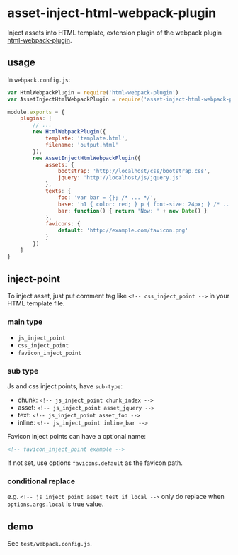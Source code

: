 # asset-inject-html-webpack-plugin

Inject assets into HTML template, extension plugin of the webpack plugin [html-webpack-plugin](https://www.npmjs.com/package/html-webpack-plugin).

## usage

In ```webpack.config.js```:

```javascript
var HtmlWebpackPlugin = require('html-webpack-plugin')
var AssetInjectHtmlWebpackPlugin = require('asset-inject-html-webpack-plugin')

module.exports = {
    plugins: [
        // ...
        new HtmlWebpackPlugin({
            template: 'template.html',
            filename: 'output.html'
        }),
        new AssetInjectHtmlWebpackPlugin({
            assets: {
                bootstrap: 'http://localhost/css/bootstrap.css',
                jquery: 'http://localhost/js/jquery.js'
            },
            texts: {
                foo: 'var bar = {}; /* ... */',
                base: 'h1 { color: red; } p { font-size: 24px; } /* ... */',
                bar: function() { return 'Now: ' + new Date() }
            },
            favicons: {
                default: 'http://example.com/favicon.png'
            }
        })
    ]
}
```

## inject-point

To inject asset, just put comment tag like ```<!-- css_inject_point -->``` in your HTML template file.

### main type

- ```js_inject_point```
- ```css_inject_point```
- ```favicon_inject_point```

### sub type

Js and css inject points, have ```sub-type```:

- chunk: ```<!-- js_inject_point chunk_index -->```
- asset: ```<!-- js_inject_point asset_jquery -->```
- text: ```<!-- js_inject_point asset_foo -->```
- inline: ```<!-- js_inject_point inline_bar -->```

Favicon inject points can have a optional name:

```html
<!-- favicon_inject_point example -->
```

If not set, use options ```favicons.default``` as the favicon path.

### conditional replace

e.g. ```<!-- js_inject_point asset_test if_local -->``` only do replace when ```options.args.local``` is true value.

## demo

See ```test/webpack.config.js```.
